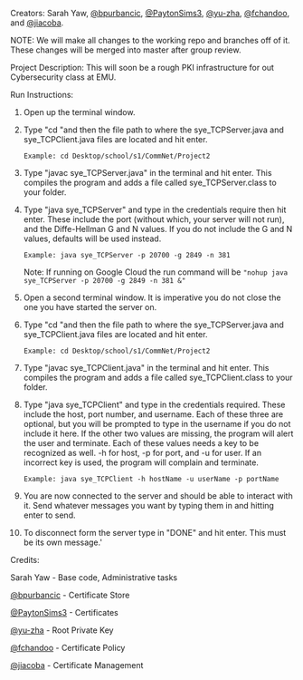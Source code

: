 
Creators: Sarah Yaw, [@bpurbancic](https://github.com/bpurbancic), [@PaytonSims3](https://github.com/PaytonSims3), [@yu-zha](https://github.com/yu-zha), [@fchandoo](https://github.com/fchandoo), and [@jiacoba](https://github.com/jiacoba).

NOTE: We will make all changes to the working repo and branches off of it. These changes will be merged into master after group review.

Project Description:
  This will soon be a rough PKI infrastructure for out Cybersecurity class at EMU.

Run Instructions:
  1)  Open up the terminal window.
  2)  Type "cd "and then the file path to where the sye_TCPServer.java and sye_TCPClient.java files are located and hit enter.
      
      `Example: cd Desktop/school/s1/CommNet/Project2`
  3)  Type "javac sye_TCPServer.java" in the terminal and hit enter. This compiles the program and adds a file called sye_TCPServer.class to your folder.
  4)  Type "java sye_TCPServer" and type in the credentials require then hit enter. These include the port (without which, your server will not run), and the Diffe-Hellman G and N values. If you do not include the G and N values, defaults will be used instead.
      
      `Example: java sye_TCPServer -p 20700 -g 2849 -n 381`
      
      Note: If running on Google Cloud the run command will be `"nohup java sye_TCPServer -p 20700 -g 2849 -n 381 &"`
  5)  Open a second terminal window. It is imperative you do not close the one you have started the server on.
  6)  Type "cd "and then the file path to where the sye_TCPServer.java and sye_TCPClient.java files are located and hit enter.
      
      `Example: cd Desktop/school/s1/CommNet/Project2`
  7)  Type "javac sye_TCPClient.java" in the terminal and hit enter. This compiles the program and adds a file called sye_TCPClient.class to your folder.
  8)  Type "java sye_TCPClient" and type in the credentials required. These include the host, port number, and username. Each of these three are optional, but you will be prompted to type in the username if you do not include it here. If the other two values are missing, the program will alert the user and terminate. Each of these values needs a key to be recognized as well. -h for host, -p for port, and -u for user. If an incorrect key is used, the program will complain and terminate.
      
      `Example: java sye_TCPClient -h hostName -u userName -p portName`
  9)  You are now connected to the server and should be able to interact with it. Send whatever messages you want by typing them in and hitting enter to send.
  10) To disconnect form the server type in "DONE" and hit enter. This must be its own message.'

Credits:

  Sarah Yaw - Base code, Administrative tasks
  
  [@bpurbancic](https://github.com/bpurbancic) - Certificate Store
  
  [@PaytonSims3](https://github.com/PaytonSims3) - Certificates 
  
  [@yu-zha](https://github.com/yu-zha) - Root Private Key
  
  [@fchandoo](https://github.com/fchandoo) - Certificate Policy
  
  [@jiacoba](https://github.com/jiacoba) - Certificate Management
